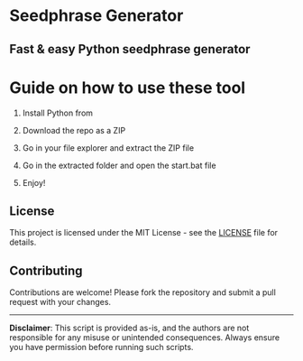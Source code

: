 # Seedphrase Generator 

## Fast & easy Python seedphrase generator
  
# Guide on how to use these tool 
 
1. Install Python from

2. Download the repo as a ZIP 

3. Go in your file explorer and extract the ZIP file 
  
4. Go in the extracted folder and open the start.bat file

5. Enjoy! 
   
## License

This project is licensed under the MIT License - see the [LICENSE](LICENSE) file for details.    
   
## Contributing
 
Contributions are welcome! Please fork the repository and submit a pull request with your changes.     
  
--- 
 
**Disclaimer**: This script is provided as-is, and the authors are not responsible for any misuse or unintended consequences. Always ensure you have permission before running such scripts.